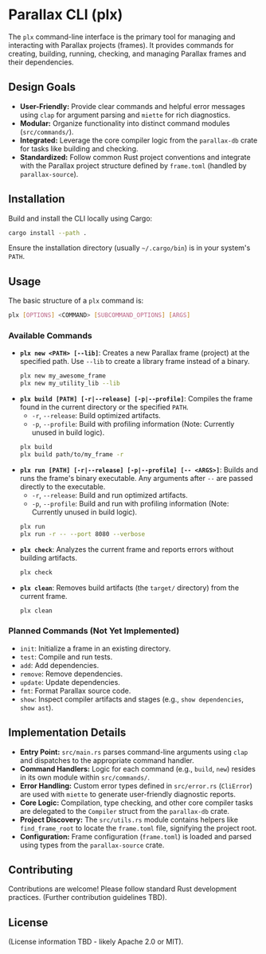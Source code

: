 # Parallax CLI (plx)

The `plx` command-line interface is the primary tool for managing and interacting with Parallax projects (frames). It provides commands for creating, building, running, checking, and managing Parallax frames and their dependencies.

## Design Goals

*   **User-Friendly:** Provide clear commands and helpful error messages using `clap` for argument parsing and `miette` for rich diagnostics.
*   **Modular:** Organize functionality into distinct command modules (`src/commands/`).
*   **Integrated:** Leverage the core compiler logic from the `parallax-db` crate for tasks like building and checking.
*   **Standardized:** Follow common Rust project conventions and integrate with the Parallax project structure defined by `frame.toml` (handled by `parallax-source`).

## Installation

Build and install the CLI locally using Cargo:

```bash
cargo install --path .
```

Ensure the installation directory (usually `~/.cargo/bin`) is in your system's `PATH`.

## Usage

The basic structure of a `plx` command is:

```bash
plx [OPTIONS] <COMMAND> [SUBCOMMAND_OPTIONS] [ARGS]
```

### Available Commands

*   **`plx new <PATH> [--lib]`**: Creates a new Parallax frame (project) at the specified path. Use `--lib` to create a library frame instead of a binary.
    ```bash
    plx new my_awesome_frame
    plx new my_utility_lib --lib
    ```
*   **`plx build [PATH] [-r|--release] [-p|--profile]`**: Compiles the frame found in the current directory or the specified `PATH`.
    *   `-r`, `--release`: Build optimized artifacts.
    *   `-p`, `--profile`: Build with profiling information (Note: Currently unused in build logic).
    ```bash
    plx build
    plx build path/to/my_frame -r
    ```
*   **`plx run [PATH] [-r|--release] [-p|--profile] [-- <ARGS>]`**: Builds and runs the frame's binary executable. Any arguments after `--` are passed directly to the executable.
    *   `-r`, `--release`: Build and run optimized artifacts.
    *   `-p`, `--profile`: Build and run with profiling information (Note: Currently unused in build logic).
    ```bash
    plx run
    plx run -r -- --port 8080 --verbose
    ```
*   **`plx check`**: Analyzes the current frame and reports errors without building artifacts.
    ```bash
    plx check
    ```
*   **`plx clean`**: Removes build artifacts (the `target/` directory) from the current frame.
    ```bash
    plx clean
    ```

### Planned Commands (Not Yet Implemented)

*   `init`: Initialize a frame in an existing directory.
*   `test`: Compile and run tests.
*   `add`: Add dependencies.
*   `remove`: Remove dependencies.
*   `update`: Update dependencies.
*   `fmt`: Format Parallax source code.
*   `show`: Inspect compiler artifacts and stages (e.g., `show dependencies`, `show ast`).

## Implementation Details

*   **Entry Point:** `src/main.rs` parses command-line arguments using `clap` and dispatches to the appropriate command handler.
*   **Command Handlers:** Logic for each command (e.g., `build`, `new`) resides in its own module within `src/commands/`.
*   **Error Handling:** Custom error types defined in `src/error.rs` (`CliError`) are used with `miette` to generate user-friendly diagnostic reports.
*   **Core Logic:** Compilation, type checking, and other core compiler tasks are delegated to the `Compiler` struct from the `parallax-db` crate.
*   **Project Discovery:** The `src/utils.rs` module contains helpers like `find_frame_root` to locate the `frame.toml` file, signifying the project root.
*   **Configuration:** Frame configuration (`frame.toml`) is loaded and parsed using types from the `parallax-source` crate.

## Contributing

Contributions are welcome! Please follow standard Rust development practices. (Further contribution guidelines TBD).

## License

(License information TBD - likely Apache 2.0 or MIT). 